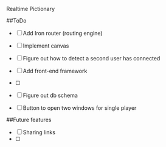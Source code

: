 Realtime Pictionary

##ToDo
- [ ] Add Iron router (routing engine)
- [ ] Implement canvas
- [ ] Figure out how to detect a second user has connected
- [ ] Add front-end framework
- [ ] 
- [ ] Figure out db schema
- [ ] Button to open two windows for single player



##Future features
- [ ] Sharing links
- [ ] 